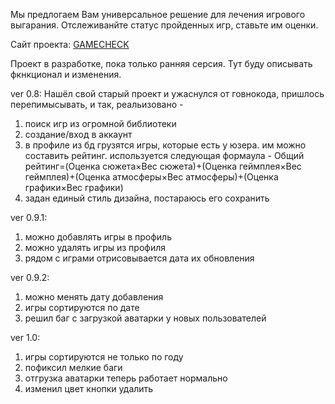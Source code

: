 Мы предлогаем Вам универсальное решение для лечения игрового выгарания.
Отслеживанйте статус пройденных игр, ставьте им оценки.

Сайт проекта: [GAMECHECK]([https://gamecheck.onrender.com/])

Проект в разработке, пока только ранняя серсия. Тут буду описывать фкнкционал и изменения.

ver 0.8:
Нашёл свой старый проект и ужаснулся от говнокода, пришлось перепимысывать, и так, реальизовано - 
1) поиск игр из огромной библиотеки
2) создание/вход в аккаунт
3) в профиле из бд грузятся игры, которые есть у юзера. им можно составить рейтинг. используется следующая формаула - Общий рейтинг=(Оценка сюжета×Вес сюжета)+(Оценка геймплея×Вес геймплея)+(Оценка атмосферы×Вес атмосферы)+(Оценка графики×Вес графики)
4) задан единый стиль дизайна, постараюсь его сохранить

ver 0.9.1:
1) можно добавлять игры в профиль
2) можно удалять игры из профиля
3) рядом с играми отрисовывается дата их обновления

ver 0.9.2:
1) можно менять дату добавления
2) игры сортируются по дате
3) решил баг с загрузкой аватарки у новых пользователей

ver 1.0:
1) игры сортируются не только по году
2) пофиксил мелкие баги
3) отгрузка аватарки теперь работает нормально
4) изменил цвет кнопки удалить
